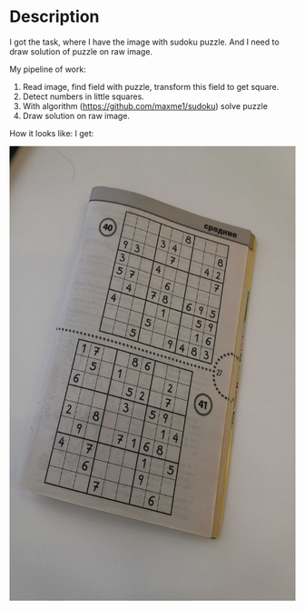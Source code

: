 # Description

I got the task, where I have the image with sudoku puzzle. And I need to draw solution of puzzle on raw image.

My pipeline of work:

1) Read image, find field with puzzle, transform this field to get square.
2) Detect numbers in little squares.
3) With algorithm (https://github.com/maxme1/sudoku) solve puzzle
4) Draw solution on raw image.

How it looks like:
I get:

<img src="https://github.com/DaniilVol121/Sudoku_project/blob/main/train_2.jpg?raw=true" alt="alt text" width="600" height="800">

